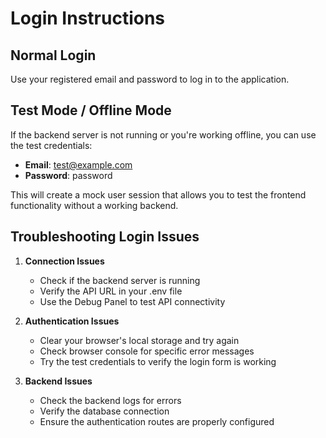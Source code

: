 # Login Instructions

## Normal Login
Use your registered email and password to log in to the application.

## Test Mode / Offline Mode
If the backend server is not running or you're working offline, you can use the test credentials:

- **Email**: test@example.com
- **Password**: password

This will create a mock user session that allows you to test the frontend functionality without a working backend.

## Troubleshooting Login Issues

1. **Connection Issues**
   - Check if the backend server is running
   - Verify the API URL in your .env file
   - Use the Debug Panel to test API connectivity

2. **Authentication Issues**
   - Clear your browser's local storage and try again
   - Check browser console for specific error messages
   - Try the test credentials to verify the login form is working

3. **Backend Issues**
   - Check the backend logs for errors
   - Verify the database connection
   - Ensure the authentication routes are properly configured 
